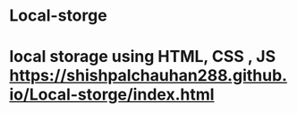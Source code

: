 # Local-storge

# local storage using HTML, CSS , JS https://shishpalchauhan288.github.io/Local-storge/index.html

